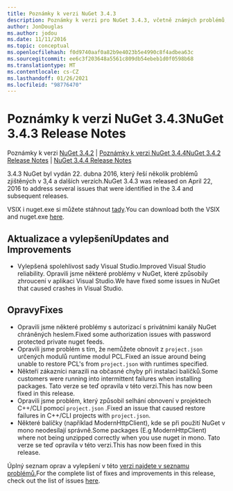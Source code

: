 ```yaml
---
title: Poznámky k verzi NuGet 3.4.3
description: Poznámky k verzi pro NuGet 3.4.3, včetně známých problémů, oprav chyb, přidaných funkcí a chcete odeslat obecnou.
author: JonDouglas
ms.author: jodou
ms.date: 11/11/2016
ms.topic: conceptual
ms.openlocfilehash: f0d9740aaf0a82b9e4023b5e4990c8f4adbea63c
ms.sourcegitcommit: ee6c3f203648a5561c809db54ebeb1d0f0598b68
ms.translationtype: MT
ms.contentlocale: cs-CZ
ms.lasthandoff: 01/26/2021
ms.locfileid: "98776470"
---
```

# <a name="nuget-343-release-notes"></a><span data-ttu-id="bb741-103">Poznámky k verzi NuGet 3.4.3</span><span class="sxs-lookup"><span data-stu-id="bb741-103">NuGet 3.4.3 Release Notes</span></span>

<span data-ttu-id="bb741-104">Poznámky k verzi [NuGet 3.4.2](../release-notes/nuget-3.4.2.md)  |  [Poznámky k verzi NuGet 3.4.4](../release-notes/nuget-3.4.4.md)</span><span class="sxs-lookup"><span data-stu-id="bb741-104">[NuGet 3.4.2 Release Notes](../release-notes/nuget-3.4.2.md) | [NuGet 3.4.4 Release Notes](../release-notes/nuget-3.4.4.md)</span></span>

<span data-ttu-id="bb741-105">3.4.3 NuGet byl vydán 22. dubna 2016, který řeší několik problémů zjištěných v 3,4 a dalších verzích.</span><span class="sxs-lookup"><span data-stu-id="bb741-105">NuGet 3.4.3 was released on April 22, 2016 to address several issues that were identified in the 3.4 and subsequent releases.</span></span>

<span data-ttu-id="bb741-106">VSIX i nuget.exe si můžete stáhnout [tady](https://dist.nuget.org/index.html).</span><span class="sxs-lookup"><span data-stu-id="bb741-106">You can download both the VSIX and nuget.exe [here](https://dist.nuget.org/index.html).</span></span>

## <a name="updates-and-improvements"></a><span data-ttu-id="bb741-107">Aktualizace a vylepšení</span><span class="sxs-lookup"><span data-stu-id="bb741-107">Updates and Improvements</span></span>

* <span data-ttu-id="bb741-108">Vylepšená spolehlivost sady Visual Studio.</span><span class="sxs-lookup"><span data-stu-id="bb741-108">Improved Visual Studio reliability.</span></span> <span data-ttu-id="bb741-109">Opravili jsme některé problémy v NuGet, které způsobily zhroucení v aplikaci Visual Studio.</span><span class="sxs-lookup"><span data-stu-id="bb741-109">We have fixed some issues in NuGet that caused crashes in Visual Studio.</span></span>

## <a name="fixes"></a><span data-ttu-id="bb741-110">Opravy</span><span class="sxs-lookup"><span data-stu-id="bb741-110">Fixes</span></span>

* <span data-ttu-id="bb741-111">Opravili jsme některé problémy s autorizací s privátními kanály NuGet chráněných heslem.</span><span class="sxs-lookup"><span data-stu-id="bb741-111">Fixed some authorization issues with password protected private nuget feeds.</span></span>
* <span data-ttu-id="bb741-112">Opravili jsme problém s tím, že nemůžete obnovit z `project.json` určených modulů runtime modul PCL.</span><span class="sxs-lookup"><span data-stu-id="bb741-112">Fixed an issue around being unable to restore PCL's from `project.json` with runtimes specified.</span></span>
* <span data-ttu-id="bb741-113">Někteří zákazníci narazili na občasné chyby při instalaci balíčků.</span><span class="sxs-lookup"><span data-stu-id="bb741-113">Some customers were running into intermittent failures when installing packages.</span></span> <span data-ttu-id="bb741-114">Tato verze se teď opravila v této verzi.</span><span class="sxs-lookup"><span data-stu-id="bb741-114">This has now been fixed in this release.</span></span>
* <span data-ttu-id="bb741-115">Opravili jsme problém, který způsobil selhání obnovení v projektech C++/CLI pomocí `project.json` .</span><span class="sxs-lookup"><span data-stu-id="bb741-115">Fixed an issue that caused restore failures in C++/CLI projects with `project.json`.</span></span>
* <span data-ttu-id="bb741-116">Některé balíčky (například ModernHttpClient), kde se při použití NuGet v mono neodesílají správně.</span><span class="sxs-lookup"><span data-stu-id="bb741-116">Some packages (E.g ModernHttpClient) where not being unzipped correctly when you use nuget in mono.</span></span> <span data-ttu-id="bb741-117">Tato verze se teď opravila v této verzi.</span><span class="sxs-lookup"><span data-stu-id="bb741-117">This has now been fixed in this release.</span></span>

<span data-ttu-id="bb741-118">Úplný seznam oprav a vylepšení v této [verzi najdete v seznamu problémů.](https://github.com/NuGet/Home/issues?q=is%3Aissue+milestone%3A3.4.3+is%3Aclosed)</span><span class="sxs-lookup"><span data-stu-id="bb741-118">For the complete list of fixes and improvements in this release, check out the list of issues [here](https://github.com/NuGet/Home/issues?q=is%3Aissue+milestone%3A3.4.3+is%3Aclosed).</span></span>